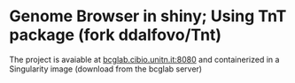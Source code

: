 # Genome Browser in shiny; Using TnT package (fork ddalfovo/Tnt)

The project is avaiable at [bcglab.cibio.unitn.it:8080](http://bcglab.cibio.unitn.it:8080) and containerized in a Singularity image (download from the bcglab server)
